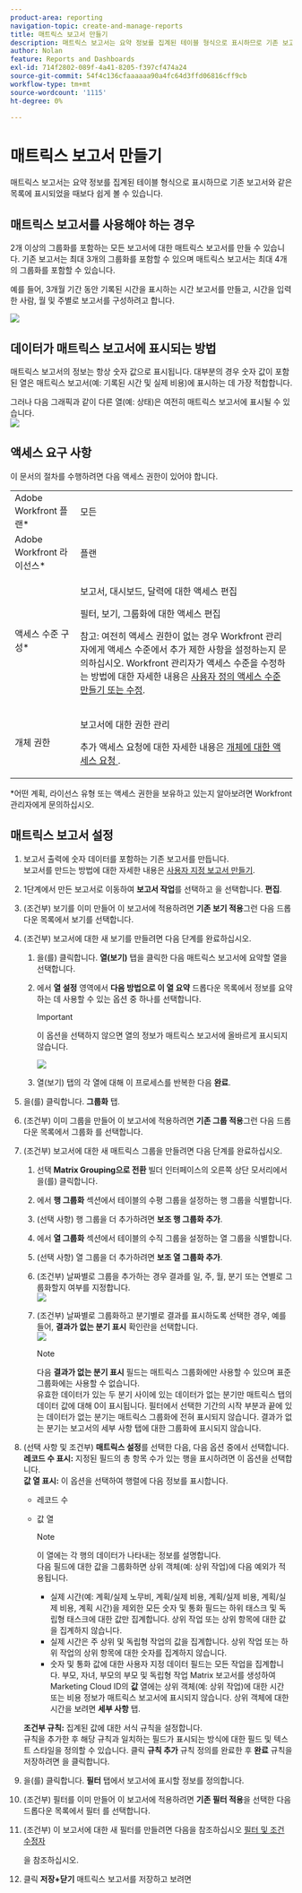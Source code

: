 ```yaml
---
product-area: reporting
navigation-topic: create-and-manage-reports
title: 매트릭스 보고서 만들기
description: 매트릭스 보고서는 요약 정보를 집계된 테이블 형식으로 표시하므로 기존 보고서와 같은 목록에 표시되었을 때보다 쉽게 볼 수 있습니다.
author: Nolan
feature: Reports and Dashboards
exl-id: 714f2802-089f-4a41-8205-f397cf474a24
source-git-commit: 54f4c136cfaaaaaa90a4fc64d3ffd06816cff9cb
workflow-type: tm+mt
source-wordcount: '1115'
ht-degree: 0%

---
```


# 매트릭스 보고서 만들기

매트릭스 보고서는 요약 정보를 집계된 테이블 형식으로 표시하므로 기존 보고서와 같은 목록에 표시되었을 때보다 쉽게 볼 수 있습니다.

## 매트릭스 보고서를 사용해야 하는 경우

2개 이상의 그룹화를 포함하는 모든 보고서에 대한 매트릭스 보고서를 만들 수 있습니다. 기존 보고서는 최대 3개의 그룹화를 포함할 수 있으며 매트릭스 보고서는 최대 4개의 그룹화를 포함할 수 있습니다.

예를 들어, 3개월 기간 동안 기록된 시간을 표시하는 시간 보고서를 만들고, 시간을 입력한 사람, 월 및 주별로 보고서를 구성하려고 합니다.

![](assets/report-matrix-overview-350x123.png)

## 데이터가 매트릭스 보고서에 표시되는 방법

매트릭스 보고서의 정보는 항상 숫자 값으로 표시됩니다. 대부분의 경우 숫자 값이 포함된 열은 매트릭스 보고서(예: 기록된 시간 및 실제 비용)에 표시하는 데 가장 적합합니다.

그러나 다음 그래픽과 같이 다른 열(예: 상태)은 여전히 매트릭스 보고서에 표시될 수 있습니다.\
![](assets/report-matrix-status-350x73.png)

## 액세스 요구 사항

이 문서의 절차를 수행하려면 다음 액세스 권한이 있어야 합니다.

<table style="table-layout:auto"> 
 <col> 
 <col> 
 <tbody> 
  <tr> 
   <td role="rowheader">Adobe Workfront 플랜*</td> 
   <td> <p>모든</p> </td> 
  </tr> 
  <tr> 
   <td role="rowheader">Adobe Workfront 라이선스*</td> 
   <td> <p>플랜 </p> </td> 
  </tr> 
  <tr> 
   <td role="rowheader">액세스 수준 구성*</td> 
   <td> <p>보고서, 대시보드, 달력에 대한 액세스 편집</p> <p>필터, 보기, 그룹화에 대한 액세스 편집</p> <p>참고: 여전히 액세스 권한이 없는 경우 Workfront 관리자에게 액세스 수준에서 추가 제한 사항을 설정하는지 문의하십시오. Workfront 관리자가 액세스 수준을 수정하는 방법에 대한 자세한 내용은 <a href="../../../administration-and-setup/add-users/configure-and-grant-access/create-modify-access-levels.md" class="MCXref xref">사용자 정의 액세스 수준 만들기 또는 수정</a>.</p> </td> 
  </tr> 
  <tr> 
   <td role="rowheader">개체 권한</td> 
   <td> <p>보고서에 대한 권한 관리</p> <p>추가 액세스 요청에 대한 자세한 내용은 <a href="../../../workfront-basics/grant-and-request-access-to-objects/request-access.md" class="MCXref xref">개체에 대한 액세스 요청 </a>.</p> </td> 
  </tr> 
 </tbody> 
</table>

&#42;어떤 계획, 라이선스 유형 또는 액세스 권한을 보유하고 있는지 알아보려면 Workfront 관리자에게 문의하십시오.

## 매트릭스 보고서 설정

1. 보고서 출력에 숫자 데이터를 포함하는 기존 보고서를 만듭니다.\
   보고서를 만드는 방법에 대한 자세한 내용은 [사용자 지정 보고서 만들기](../../../reports-and-dashboards/reports/creating-and-managing-reports/create-custom-report.md).

1. 1단계에서 만든 보고서로 이동하여 **보고서 작업**&#x200B;를 선택하고 을 선택합니다. **편집**.

1. (조건부) 보기를 이미 만들어 이 보고서에 적용하려면 **기존 보기 적용**&#x200B;그런 다음 드롭다운 목록에서 보기를 선택합니다.
1. (조건부) 보고서에 대한 새 보기를 만들려면 다음 단계를 완료하십시오.

   1. 을(를) 클릭합니다. **열(보기)** 탭을 클릭한 다음 매트릭스 보고서에 요약할 열을 선택합니다.
   1. 에서 **열 설정** 영역에서 **다음 방법으로 이 열 요약** 드롭다운 목록에서 정보를 요약하는 데 사용할 수 있는 옵션 중 하나를 선택합니다.

      >[!IMPORTANT]
      >
      >이 옵션을 선택하지 않으면 열의 정보가 매트릭스 보고서에 올바르게 표시되지 않습니다.

      ![](assets/qs-report-matrix-summarized-350x392.png)

   1. 열(보기) 탭의 각 열에 대해 이 프로세스를 반복한 다음 **완료**.

1. 을(를) 클릭합니다. **그룹화** 탭.
1. (조건부) 이미 그룹을 만들어 이 보고서에 적용하려면 **기존 그룹 적용**&#x200B;그런 다음 드롭다운 목록에서 그룹화 를 선택합니다.
1. (조건부) 보고서에 대한 새 매트릭스 그룹을 만들려면 다음 단계를 완료하십시오.

   1. 선택 **Matrix Grouping으로 전환** 빌더 인터페이스의 오른쪽 상단 모서리에서 을(를) 클릭합니다.
   1. 에서 **행 그룹화** 섹션에서 테이블의 수평 그룹을 설정하는 행 그룹을 식별합니다.
   1. (선택 사항) 행 그룹을 더 추가하려면 **보조 행 그룹화 추가**.
   1. 에서 **열 그룹화** 섹션에서 테이블의 수직 그룹을 설정하는 열 그룹을 식별합니다.
   1. (선택 사항) 열 그룹을 더 추가하려면 **보조 열 그룹화 추가**.
   1. (조건부) 날짜별로 그룹을 추가하는 경우 결과를 일, 주, 월, 분기 또는 연별로 그룹화할지 여부를 지정합니다.\
      ![](assets/qs-grouping-by-date-options-for-matrix-report-350x450.png)

   1. (조건부) 날짜별로 그룹화하고 분기별로 결과를 표시하도록 선택한 경우, 예를 들어, **결과가 없는 분기 표시** 확인란을 선택합니다.\
      ![](assets/qs-show-quarters-with-no-results-on-matrix-report-350x175.png)

      >[!NOTE]
      >
      >다음 **결과가 없는 분기 표시** 필드는 매트릭스 그룹화에만 사용할 수 있으며 표준 그룹화에는 사용할 수 없습니다.\
      >유효한 데이터가 있는 두 분기 사이에 있는 데이터가 없는 분기만 매트릭스 탭의 데이터 값에 대해 0이 표시됩니다. 필터에서 선택한 기간의 시작 부분과 끝에 있는 데이터가 없는 분기는 매트릭스 그룹화에 전혀 표시되지 않습니다. 결과가 없는 분기는 보고서의 세부 사항 탭에 대한 그룹화에 표시되지 않습니다.

1. (선택 사항 및 조건부) **매트릭스 설정**&#x200B;를 선택한 다음, 다음 옵션 중에서 선택합니다.\
   **레코드 수 표시:** 지정된 필드의 총 항목 수가 있는 행을 표시하려면 이 옵션을 선택합니다.\
   **값 열 표시:** 이 옵션을 선택하여 행렬에 다음 정보를 표시합니다.

   * 레코드 수
   * 값 열

      >[!NOTE]
      >
      >이 열에는 각 행의 데이터가 나타내는 정보를 설명합니다.\
      >다음 필드에 대한 값을 그룹화하면 상위 객체(예: 상위 작업)에 다음 예외가 적용됩니다.
      >
      >   
      >   
      >   * 실제 시간(예: 계획/실제 노무비, 계획/실제 비용, 계획/실제 비용, 계획/실제 비용, 계획 시간)을 제외한 모든 숫자 및 통화 필드는 하위 태스크 및 독립형 태스크에 대한 값만 집계합니다. 상위 작업 또는 상위 항목에 대한 값을 집계하지 않습니다.
      >   * 실제 시간은 주 상위 및 독립형 작업의 값을 집계합니다. 상위 작업 또는 하위 작업의 상위 항목에 대한 숫자를 집계하지 않습니다.
      >   * 숫자 및 통화 값에 대한 사용자 지정 데이터 필드는 모든 작업을 집계합니다. 부모, 자녀, 부모의 부모 및 독립형 작업 Matrix 보고서를 생성하여 Marketing Cloud ID의 **값** 열에는 상위 객체(예: 상위 작업)에 대한 시간 또는 비용 정보가 매트릭스 보고서에 표시되지 않습니다. 상위 객체에 대한 시간을 보려면 **세부 사항** 탭.

   **조건부 규칙:** 집계된 값에 대한 서식 규칙을 설정합니다.\
   규칙을 추가한 후 해당 규칙과 일치하는 필드가 표시되는 방식에 대한 필드 및 텍스트 스타일을 정의할 수 있습니다. 클릭 **규칙 추가** 규칙 정의를 완료한 후 **완료** 규칙을 저장하려면 을 클릭합니다.

1. 을(를) 클릭합니다. **필터** 탭에서 보고서에 표시할 정보를 정의합니다.
1. (조건부) 필터를 이미 만들어 이 보고서에 적용하려면 **기존 필터 적용**&#x200B;을 선택한 다음 드롭다운 목록에서 필터 를 선택합니다.
1. (조건부) 이 보고서에 대한 새 필터를 만들려면 다음을 참조하십시오 [필터 및 조건 수정자](../../../reports-and-dashboards/reports/reporting-elements/filter-condition-modifiers.md)

   <!--
   <MadCap:conditionalText data-mc-conditions="QuicksilverOrClassic.Draft mode">
   and
   <a href="../../../reports-and-dashboards/reports/reporting-elements/advanced-filter-condition-qualifiers.md" class="MCXref xref">Advanced Filter and condition qualifiers </a>
   </MadCap:conditionalText>
   -->

   을 참조하십시오.

1. 클릭 **저장+닫기** 매트릭스 보고서를 저장하고 보려면

